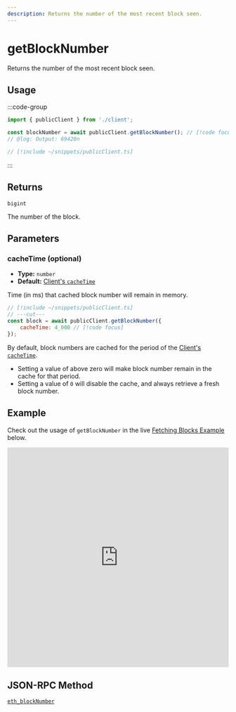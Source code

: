 ```yaml
---
description: Returns the number of the most recent block seen.
---
```


# getBlockNumber

Returns the number of the most recent block seen.

## Usage

:::code-group

```js twoslash [example.ts]
import { publicClient } from './client';

const blockNumber = await publicClient.getBlockNumber(); // [!code focus:99]
// @log: Output: 69420n
```

```js twoslash [client.ts] filename="client.ts"
// [!include ~/snippets/publicClient.ts]
```

:::

## Returns

`bigint`

The number of the block.

## Parameters

### cacheTime (optional)

- **Type:** `number`
- **Default:** [Client's `cacheTime`](/docs/clients/public#cachetime-optional)

Time (in ms) that cached block number will remain in memory.

```js twoslash
// [!include ~/snippets/publicClient.ts]
// ---cut---
const block = await publicClient.getBlockNumber({
    cacheTime: 4_000 // [!code focus]
});
```

By default, block numbers are cached for the period of the [Client's `cacheTime`](/docs/clients/public#cacheTime-optional).

- Setting a value of above zero will make block number remain in the cache for that period.
- Setting a value of `0` will disable the cache, and always retrieve a fresh block number.

## Example

Check out the usage of `getBlockNumber` in the live [Fetching Blocks Example](https://stackblitz.com/github/wevm/viem/tree/main/examples/blocks_fetching-blocks) below.

<iframe frameBorder="0" width="100%" height="500px" src="https://stackblitz.com/github/wevm/viem/tree/main/examples/blocks_fetching-blocks?embed=1&file=index.ts&hideNavigation=1&hideDevTools=true&terminalHeight=0&ctl=1"></iframe>

## JSON-RPC Method

[`eth_blockNumber`](https://ethereum.org/en/developers/docs/apis/json-rpc/#eth_blocknumber)
